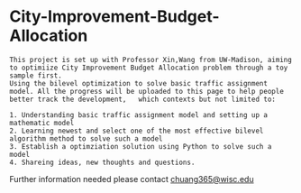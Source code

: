 # City-Improvement-Budget-Allocation

    This project is set up with Professor Xin,Wang from UW-Madison, aiming to optimiize City Improvement Budget Allocation problem through a toy sample first. 
    Using the bilevel optimization to solve basic traffic assignment model. All the progress will be uploaded to this page to help people better track the development,   which contexts but not limited to:

    1. Understanding basic traffic assignment model and setting up a mathematic model
    2. Learning newest and select one of the most effective bilevel algorithm method to solve such a model
    3. Establish a optimziation solution using Python to solve such a model
    4. Shareing ideas, new thoughts and questions.
  
Further information needed please contact chuang365@wisc.edu
